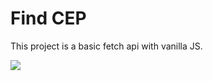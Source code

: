 # Find CEP

This project is a basic fetch api with vanilla JS.

<img src="https://i.ibb.co/tP5K2Dd/Componente-2-1.png" />
